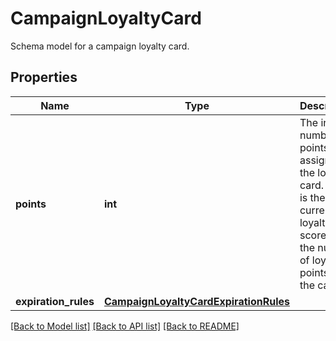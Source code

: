 # CampaignLoyaltyCard

Schema model for a campaign loyalty card.

## Properties

Name | Type | Description | Notes
------------ | ------------- | ------------- | -------------
**points** | **int** | The initial number of points to assign to the loyalty card. This is the current loyalty card score i.e. the number of loyalty points on the card. | [optional] 
**expiration_rules** | [**CampaignLoyaltyCardExpirationRules**](CampaignLoyaltyCardExpirationRules.md) |  | [optional] 

[[Back to Model list]](../README.md#documentation-for-models) [[Back to API list]](../README.md#documentation-for-api-endpoints) [[Back to README]](../README.md)


